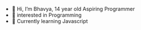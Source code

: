 - 👋 Hi, I’m Bhavya, 14 year old Aspiring Programmer
- 👀 interested in Programming
- 🌱 Currently learning Javascript

<!---
Bhavya-14/Bhavya-14 is a ✨ special ✨ repository because its `README.md` (this file) appears on your GitHub profile.
You can click the Preview link to take a look at your changes.
--->
